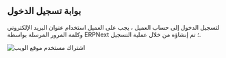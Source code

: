 ## بوابة تسجيل الدخول

لتسجيل الدخول إلى حساب العميل ، يجب على العميل استخدام عنوان البريد الإلكتروني وكلمة المرور المرسلة بواسطة ERPNext ؛ تم إنشاؤه من خلال عملية التسجيل.

![اشتراك مستخدم موقع الويب](https://docs.erpnext.com/files/website-login.png)